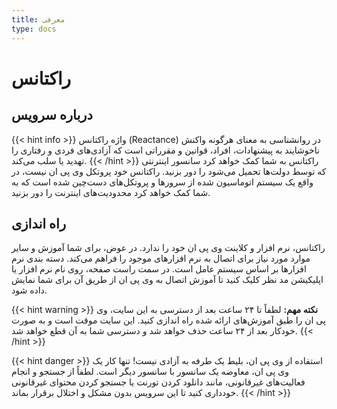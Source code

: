 ```yaml
---
title: معرفی
type: docs
---
```

# راکتانس

## درباره سرویس
{{< hint info >}}
واژه راکتانس (Reactance) در روانشناسی به معنای هرگونه واکنش ناخوشایند به پیشنهادات، افراد، قوانین و مقرراتی است که آزادی‌های فردی و رفتاری را تهدید یا سلب می‌کند.
{{< /hint >}}
راکتانس به شما کمک خواهد کرد سانسور اینترنتی که توسط دولت‌ها تحمیل می‌شود را دور بزنید. راکتانس خود پروتکل وی پی ان نیست، در واقع یک سیستم اتوماسیون شده از سرورها و پروتکل‌های دست‌چین شده است که به شما کمک خواهد کرد محدودیت‌های اینترنت را دور بزنید.

## راه اندازی

راکتانس، نرم افزار و کلاینت وی پی ان خود را ندارد. در عوض، برای شما آموزش و سایر موارد مورد نیاز برای اتصال به نرم افزارهای موجود را فراهم می‌کند. دسته بندی نرم افزارها بر اساس سیستم عامل است. در سمت راست صفحه، روی نام نرم افزار یا اپلیکیشن مد نظر کلیک کنید تا آموزش اتصال به وی پی ان از طریق آن برای شما نمایش داده شود.

{{< hint warning >}}
**نکته مهم:** لطفاً تا ۲۴ ساعت بعد از دسترسی به این سایت، وی پی ان را طبق آموزش‌های ارائه شده راه اندازی کنید. این سایت موقت است و به صورت خودکار بعد از ۲۴ ساعت حذف خواهد شد و دسترسی شما به آن قطع خواهد شد.
{{< /hint >}}

{{< hint danger >}}
استفاده از وی پی ان، بلیط یک طرفه به آزادی نیست!
تنها کار یک وی پی ان، معاوضه یک سانسور با سانسور دیگر است.
لطفاً از جستجو و انجام فعالیت‌های غیرقانونی، مانند دانلود کردن تورنت یا جستجو کردن محتوای غیرقانونی خودداری کنید تا این سرویس بدون مشکل و اختلال برقرار بماند.
{{< /hint >}}
